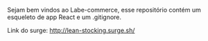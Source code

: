 Sejam bem vindos ao Labe-commerce, esse repositório contém um esqueleto de app React e um .gitignore.

Link do surge: http://lean-stocking.surge.sh/
